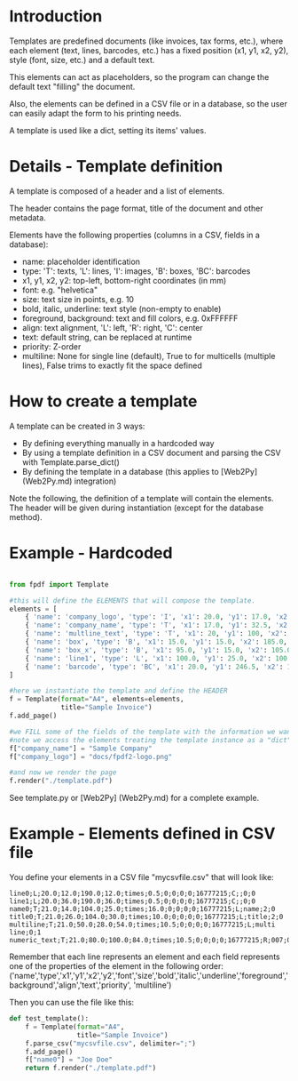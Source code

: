 # Introduction #

Templates are predefined documents (like invoices, tax forms, etc.), where each element (text, lines, barcodes, etc.) has a fixed position (x1, y1, x2, y2), style (font, size, etc.) and a default text.

This elements can act as placeholders, so the program can change the default text "filling" the document.

Also, the elements can be defined in a CSV file or in a database, so the user can easily adapt the form to his printing needs.

A template is used like a dict, setting its items' values.

# Details - Template definition #

A template is composed of a header and a list of elements.

The header contains the page format, title of the document and other metadata.

Elements have the following properties (columns in a CSV, fields in a database):

  * name: placeholder identification
  * type: 'T': texts, 'L': lines, 'I': images, 'B': boxes, 'BC': barcodes
  * x1, y1, x2, y2: top-left, bottom-right coordinates (in mm)
  * font: e.g. "helvetica"
  * size: text size in points, e.g. 10
  * bold, italic, underline: text style (non-empty to enable)
  * foreground, background: text and fill colors, e.g. 0xFFFFFF
  * align: text alignment, 'L': left, 'R': right, 'C': center
  * text: default string, can be replaced at runtime
  * priority: Z-order
  * multiline: None for single line (default), True to for multicells (multiple lines), False trims to exactly fit the space defined

# How to create a template #

A template can be created in 3 ways:

  * By defining everything manually in a hardcoded way
  * By using a template definition in a CSV document and parsing the CSV with Template.parse\_dict()
  * By defining the template in a database (this applies to [Web2Py] (Web2Py.md) integration)


Note the following, the definition of a template will contain the elements. The header will be given during instantiation (except for the database method).

# Example - Hardcoded #

```python

from fpdf import Template

#this will define the ELEMENTS that will compose the template. 
elements = [
    { 'name': 'company_logo', 'type': 'I', 'x1': 20.0, 'y1': 17.0, 'x2': 78.0, 'y2': 30.0, 'font': None, 'size': 0.0, 'bold': 0, 'italic': 0, 'underline': 0, 'foreground': 0, 'background': 0, 'align': 'I', 'text': 'logo', 'priority': 2, 'multiline': 0},
    { 'name': 'company_name', 'type': 'T', 'x1': 17.0, 'y1': 32.5, 'x2': 115.0, 'y2': 37.5, 'font': 'helvetica', 'size': 12.0, 'bold': 1, 'italic': 0, 'underline': 0, 'foreground': 0, 'background': 0, 'align': 'I', 'text': '', 'priority': 2, 'multiline': 0},
    { 'name': 'multline_text', 'type': 'T', 'x1': 20, 'y1': 100, 'x2': 40, 'y2': 105, 'font': 'helvetica', 'size': 12, 'bold': 0, 'italic': 0, 'underline': 0, 'foreground': 0, 'background': 0x88ff00, 'align': 'I', 'text': 'Lorem ipsum dolor sit amet, consectetur adipisici elit', 'priority': 2, 'multiline': 1}
    { 'name': 'box', 'type': 'B', 'x1': 15.0, 'y1': 15.0, 'x2': 185.0, 'y2': 260.0, 'font': 'helvetica', 'size': 0.0, 'bold': 0, 'italic': 0, 'underline': 0, 'foreground': 0, 'background': 0, 'align': 'I', 'text': None, 'priority': 0, 'multiline': 0},
    { 'name': 'box_x', 'type': 'B', 'x1': 95.0, 'y1': 15.0, 'x2': 105.0, 'y2': 25.0, 'font': 'helvetica', 'size': 0.0, 'bold': 1, 'italic': 0, 'underline': 0, 'foreground': 0, 'background': 0, 'align': 'I', 'text': None, 'priority': 2, 'multiline': 0},
    { 'name': 'line1', 'type': 'L', 'x1': 100.0, 'y1': 25.0, 'x2': 100.0, 'y2': 57.0, 'font': 'helvetica', 'size': 0, 'bold': 0, 'italic': 0, 'underline': 0, 'foreground': 0, 'background': 0, 'align': 'I', 'text': None, 'priority': 3, 'multiline': 0},
    { 'name': 'barcode', 'type': 'BC', 'x1': 20.0, 'y1': 246.5, 'x2': 140.0, 'y2': 254.0, 'font': 'Interleaved 2of5 NT', 'size': 0.75, 'bold': 0, 'italic': 0, 'underline': 0, 'foreground': 0, 'background': 0, 'align': 'I', 'text': '200000000001000159053338016581200810081', 'priority': 3, 'multiline': 0},
]

#here we instantiate the template and define the HEADER
f = Template(format="A4", elements=elements,
             title="Sample Invoice")
f.add_page()

#we FILL some of the fields of the template with the information we want
#note we access the elements treating the template instance as a "dict"
f["company_name"] = "Sample Company"
f["company_logo"] = "docs/fpdf2-logo.png"

#and now we render the page
f.render("./template.pdf")
```

See template.py or [Web2Py] (Web2Py.md) for a complete example.

# Example - Elements defined in CSV file #
You define your elements in a CSV file "mycsvfile.csv"
that will look like:
```
line0;L;20.0;12.0;190.0;12.0;times;0.5;0;0;0;0;16777215;C;;0;0
line1;L;20.0;36.0;190.0;36.0;times;0.5;0;0;0;0;16777215;C;;0;0
name0;T;21.0;14.0;104.0;25.0;times;16.0;0;0;0;0;16777215;L;name;2;0
title0;T;21.0;26.0;104.0;30.0;times;10.0;0;0;0;0;16777215;L;title;2;0
multiline;T;21.0;50.0;28.0;54.0;times;10.5;0;0;0;0;16777215;L;multi line;0;1
numeric_text;T;21.0;80.0;100.0;84.0;times;10.5;0;0;0;0;16777215;R;007;0;0
```

Remember that each line represents an element and each field represents one of the properties of the element in the following order:
('name','type','x1','y1','x2','y2','font','size','bold','italic','underline','foreground','background','align','text','priority', 'multiline')

Then you can use the file like this:

```python
def test_template():
    f = Template(format="A4",
                 title="Sample Invoice")
    f.parse_csv("mycsvfile.csv", delimiter=";")
    f.add_page()
    f["name0"] = "Joe Doe"
    return f.render("./template.pdf")

```
